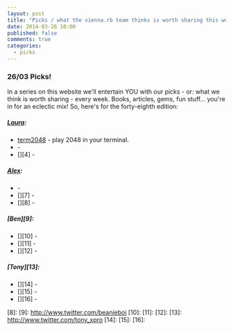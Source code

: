 ```yaml
---
layout: post
title: "Picks / what the vienna.rb team thinks is worth sharing this week"
date: 2014-03-26 10:00
published: false
comments: true
categories:
  - picks
---
```


### 26/03 Picks!

In a series on this website we'll entertain YOU with our picks - or: what we think is worth sharing - every week.
Books, articles, gems, fun stuff... you're in for an eclectic mix! So, here's for the forty-eighth edition:

##### [Laura][1]:
  - [term2048][2] - play 2048 in your terminal.
  - [][3] - 
  - [][4] - 

##### [Alex][5]:
  - [][6] - 
  - [][7] - 
  - [][8] - 

##### [Ben][9]:
  - [][10] - 
  - [][11] - 
  - [][12] - 

##### [Tony][13]:
  - [][14] - 
  - [][15] - 
  - [][16] - 


[1]: http://www.twitter.com/alicetragedy
[2]: https://github.com/bfontaine/term2048
[3]: 
[4]: 
[5]: http://www.twitter.com/alexandertacho
[6]: 
[7]: 
[8]: 
[9]: http://www.twitter.com/beanieboi
[10]: 
[11]: 
[12]: 
[13]: http://www.twitter.com/tony_xpro
[14]: 
[15]: 
[16]: 
